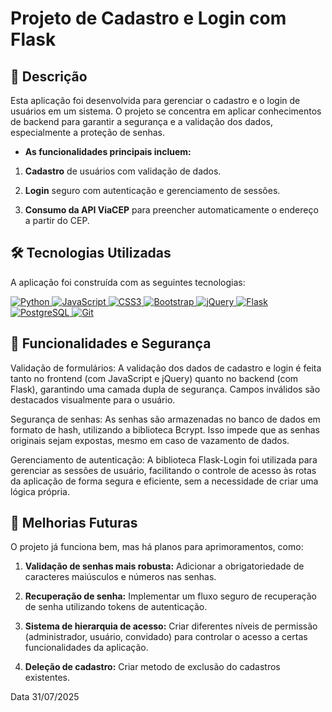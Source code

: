# Projeto de Cadastro e Login com Flask

## 📄 Descrição

Esta aplicação foi desenvolvida para gerenciar o cadastro e o login de usuários em um sistema. O projeto se concentra em aplicar conhecimentos de backend para garantir a segurança e a validação dos dados, especialmente a proteção de senhas.

- **As funcionalidades principais incluem:**

1. **Cadastro** de usuários com validação de dados.

2. **Login** seguro com autenticação e gerenciamento de sessões.

3. **Consumo da API ViaCEP** para preencher automaticamente o endereço a partir do CEP.

## 🛠️ Tecnologias Utilizadas
A aplicação foi construída com as seguintes tecnologias:

<p align="left">
<a href="https://www.python.org/" target="_blank">
<img src="https://img.shields.io/badge/Python-3776AB?style=for-the-badge&logo=python&logoColor=white" alt="Python">
</a>
<a href="https://www.javascript.com/" target="_blank">
<img src="https://img.shields.io/badge/JavaScript-F7DF1E?style=for-the-badge&logo=javascript&logoColor=black" alt="JavaScript">
</a>
<a href="https://developer.mozilla.org/pt-BR/docs/Web/CSS" target="_blank">
<img src="https://img.shields.io/badge/CSS3-1572B6?style=for-the-badge&logo=css3&logoColor=white" alt="CSS3">
</a>
<a href="https://getbootstrap.com/" target="_blank">
<img src="https://img.shields.io/badge/Bootstrap-563D7C?style=for-the-badge&logo=bootstrap&logoColor=white" alt="Bootstrap">
</a>
<a href="https://jquery.com/" target="_blank">
<img src="https://img.shields.io/badge/jQuery-0769AD?style=for-the-badge&logo=jquery&logoColor=white" alt="jQuery">
</a>
<a href="https://flask.palletsprojects.com/" target="_blank">
<img src="https://img.shields.io/badge/Flask-000000?style=for-the-badge&logo=flask&logoColor=white" alt="Flask">
</a>
<a href="https://www.postgresql.org/" target="_blank">
<img src="https://img.shields.io/badge/PostgreSQL-316192?style=for-the-badge&logo=postgresql&logoColor=white" alt="PostgreSQL">
</a>
<a href="https://git-scm.com/" target="_blank">
<img src="https://img.shields.io/badge/Git-F05032?style=for-the-badge&logo=git&logoColor=white" alt="Git">
</a>
</p>

## 🔐 Funcionalidades e Segurança
Validação de formulários: A validação dos dados de cadastro e login é feita tanto no frontend (com JavaScript e jQuery) quanto no backend (com Flask), garantindo uma camada dupla de segurança. Campos inválidos são destacados visualmente para o usuário.

Segurança de senhas: As senhas são armazenadas no banco de dados em formato de hash, utilizando a biblioteca Bcrypt. Isso impede que as senhas originais sejam expostas, mesmo em caso de vazamento de dados.

Gerenciamento de autenticação: A biblioteca Flask-Login foi utilizada para gerenciar as sessões de usuário, facilitando o controle de acesso às rotas da aplicação de forma segura e eficiente, sem a necessidade de criar uma lógica própria.

## 🚀 Melhorias Futuras
O projeto já funciona bem, mas há planos para aprimoramentos, como:

1. **Validação de senhas mais robusta:** Adicionar a obrigatoriedade de caracteres maiúsculos e números nas senhas.

2. **Recuperação de senha:** Implementar um fluxo seguro de recuperação de senha utilizando tokens de autenticação.

3. **Sistema de hierarquia de acesso:** Criar diferentes níveis de permissão (administrador, usuário, convidado) para controlar o acesso a certas funcionalidades da aplicação.

4. **Deleção de cadastro:** Criar metodo de exclusão do cadastros existentes.

Data 31/07/2025